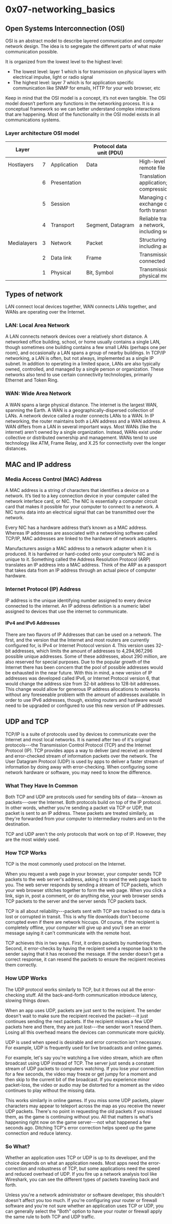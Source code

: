 # 0x07-networking_basics

## Open Systems Interconnection (OSI)
OSI is an abstract model to describe layered communication and computer network design. The idea is to segregate the different parts of what make communication possible.

It is organized from the lowest level to the highest level:

- The lowest level: layer 1 which is for transmission on physical layers with electrical impulse, light or radio signal
- The highest level: layer 7 which is for application specific communication like SNMP for emails, HTTP for your web browser, etc

Keep in mind that the OSI model is a concept, it’s not even tangible. The OSI model doesn’t perform any functions in the networking process. It is a conceptual framework so we can better understand complex interactions that are happening. Most of the functionality in the OSI model exists in all communications systems.

### Layer architecture OSI model

| Layer |  |  | Protocol data unit (PDU) | Function |
| --- | --- | --- | --- | --- |
| Hostlayers | 7 | Application | Data | High-level protocols such as for resource sharing or remote file access, e.g. HTTP. |
|  | 6 | Presentation |  | Translation of data between a networking service and an application; including character encoding, data compression and encryption/decryption |
|  | 5 | Session |  | Managing communication sessions, i.e., continuous exchange of information in the form of multiple back-and-forth transmissions between two nodes |
|  | 4 | Transport | Segment, Datagram | Reliable transmission of data segments between points on a network, including segmentation, acknowledgement and multiplexing |
| Medialayers | 3 | Network | Packet | Structuring and managing a multi-node network, including addressing, routing and traffic control |
|  | 2 | Data link | Frame | Transmission of data frames between two nodes connected by a physical layer |
|  | 1 | Physical | Bit, Symbol | Transmission and reception of raw bit streams over a physical medium |


## Types of network
LAN connect local devices together, WAN connects LANs together, and WANs are operating over the Internet.

### LAN: Local Area Network
A LAN connects network devices over a relatively short distance. A networked office building, school, or home usually contains a single LAN, though sometimes one building contains a few small LANs (perhaps one per room), and occasionally a LAN spans a group of nearby buildings. In TCP/IP networking, a LAN is often, but not always, implemented as a single IP subnet.
In addition to operating in a limited space, LANs are also typically owned, controlled, and managed by a single person or organization. These networks also tend to use certain connectivity technologies, primarily Ethernet and Token Ring.

### WAN: Wide Area Network
A WAN spans a large physical distance. The internet is the largest WAN, spanning the Earth.
A WAN is a geographically-dispersed collection of LANs. A network device called a router connects LANs to a WAN. In IP networking, the router maintains both a LAN address and a WAN address.
A WAN differs from a LAN in several important ways. Most WANs (like the internet) aren't owned by a single organization. Instead, WANs exist under collective or distributed ownership and management.
WANs tend to use technology like ATM, Frame Relay, and X.25 for connectivity over the longer distances.

## MAC and IP address

### Media Access Control (MAC) Address
A MAC address is a string of characters that identifies a device on a network. It’s tied to a key connection device in your computer called the network interface card, or NIC. The NIC is essentially a computer circuit card that makes it possible for your computer to connect to a network. A NIC turns data into an electrical signal that can be transmitted over the network.

Every NIC has a hardware address that’s known as a MAC address. Whereas IP addresses are associated with a networking software called TCP/IP, MAC addresses are linked to the hardware of network adapters.

Manufacturers assign a MAC address to a network adapter when it is produced. It is hardwired or hard-coded onto your computer’s NIC and is unique to it. Something called the Address Resolution Protocol (ARP) translates an IP address into a MAC address. Think of the ARP as a passport that takes data from an IP address through an actual piece of computer hardware.

### Internet Protocol (IP) Address
IP address is the unique identifying number assigned to every device connected to the internet. An IP address definition is a numeric label assigned to devices that use the internet to communicate.

#### IPv4 and IPv6 Addresses

There are two flavors of IP Addresses that can be used on a network. The first, and the version that the Internet and most routers are currently configured for, is IPv4 or Internet Protocol version 4. This version uses 32-bit addresses, which limits the amount of addresses to 4,294,967,296 possible unique addresses. Some of these addresses, about 290 million, are also reserved for special purposes. Due to the popular growth of the Internet there has been concern that the pool of possible addresses would be exhausted in the near future. With this in mind, a new version of IP addresses was developed called IPv6, or Internet Protocol version 6, that would change the address size from 32-bit address to 128-bit addresses. This change would allow for generous IP address allocations to networks without any foreseeable problem with the amount of addresses available. In order to use IPv6 addresses, though, existing routers and hardware would need to be upgraded or configured to use this new version of IP addresses.

## UDP and TCP
TCP/IP is a suite of protocols used by devices to communicate over the Internet and most local networks. It is named after two of it's original protocols---the Transmission Control Protocol (TCP) and the Internet Protocol (IP). TCP provides apps a way to deliver (and receive) an ordered and error-checked stream of information packets over the network. The User Datagram Protocol (UDP) is used by apps to deliver a faster stream of information by doing away with error-checking. When configuring some network hardware or software, you may need to know the difference.

### **What They Have In Common**

Both TCP and UDP are protocols used for sending bits of data---known as packets---over the Internet. Both protocols build on top of the IP protocol. In other words, whether you're sending a packet via TCP or UDP, that packet is sent to an IP address. These packets are treated similarly, as they're forwarded from your computer to intermediary routers and on to the destination.

TCP and UDP aren't the only protocols that work on top of IP. However, they are the most widely used.

### **How TCP Works**

TCP is the most commonly used protocol on the Internet.

When you request a web page in your browser, your computer sends TCP packets to the web server's address, asking it to send the web page back to you. The web server responds by sending a stream of TCP packets, which your web browser stitches together to form the web page. When you click a link, sign in, post a comment, or do anything else, your web browser sends TCP packets to the server and the server sends TCP packets back.

TCP is all about reliability---packets sent with TCP are tracked so no data is lost or corrupted in transit. This is why file downloads don't become corrupted even if there are network hiccups. Of course, if the recipient is completely offline, your computer will give up and you'll see an error message saying it can't communicate with the remote host.

TCP achieves this in two ways. First, it orders packets by numbering them. Second, it error-checks by having the recipient send a response back to the sender saying that it has received the message. If the sender doesn't get a correct response, it can resend the packets to ensure the recipient receives them correctly.

### **How UDP Works**

The UDP protocol works similarly to TCP, but it throws out all the error-checking stuff. All the back-and-forth communication introduce latency, slowing things down.

When an app uses UDP, packets are just sent to the recipient. The sender doesn't wait to make sure the recipient received the packet---it just continues sending the next packets. If the recipient misses a few UDP packets here and there, they are just lost---the sender won't resend them. Losing all this overhead means the devices can communicate more quickly.

UDP is used when speed is desirable and error correction isn't necessary. For example, UDP is frequently used for live broadcasts and online games.

For example, let's say you're watching a live video stream, which are often broadcast using UDP instead of TCP. The server just sends a constant stream of UDP packets to computers watching. If you lose your connection for a few seconds, the video may freeze or get jumpy for a moment and then skip to the current bit of the broadcast. If you experience minor packet-loss, the video or audio may be distorted for a moment as the video continues to play without the missing data.

This works similarly in online games. If you miss some UDP packets, player characters may appear to teleport across the map as you receive the newer UDP packets. There's no point in requesting the old packets if you missed them, as the game is continuing without you. All that matters is what's happening right now on the game server---not what happened a few seconds ago. Ditching TCP's error correction helps speed up the game connection and reduce latency.

### **So What?**

Whether an application uses TCP or UDP is up to its developer, and the choice depends on what an application needs. Most apps need the error-correction and robustness of TCP, but some applications need the speed and reduced overhead of UDP. If you fire up a network analysis tool like Wireshark, you can see the different types of packets traveling back and forth.

Unless you're a network administrator or software developer, this shouldn't doesn't affect you too much. If you're configuring your router or firewall software and you're not sure whether an application uses TCP or UDP, you can generally select the "Both" option to have your router or firewall apply the same rule to both TCP and UDP traffic.

##